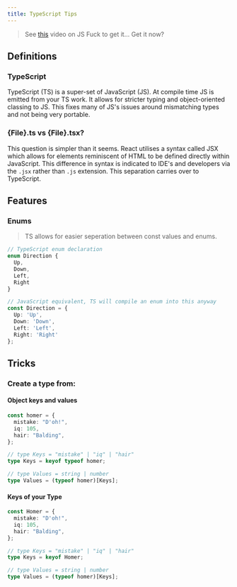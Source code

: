 ```yaml
---
title: TypeScript Tips
---
```


> See [this](https://www.youtube.com/watch?v=sRWE5tnaxlI) video on JS Fuck to get it... Get it now?

## Definitions
### TypeScript
TypeScript (TS) is a super-set of JavaScript (JS). At compile time JS is emitted from your TS work. It allows for stricter typing and object-oriented classing to JS. This fixes many of JS's issues around mismatching types and not being very portable.

### {File}.ts vs {File}.tsx?

This question is simpler than it seems. React utilises a syntax called JSX which allows for elements reminiscent of HTML to be defined directly within JavaScript. This difference in syntax is indicated to IDE's and developers via the `.jsx` rather than `.js` extension.
This separation carries over to TypeScript.

## Features
### Enums
> TS allows for easier seperation between const values and enums.
```typescript
// TypeScript enum declaration
enum Direction {
  Up,
  Down,
  Left,
  Right
}

// JavaScript equivalent, TS will compile an enum into this anyway
const Direction = {
  Up: 'Up',
  Down: 'Down',
  Left: 'Left',
  Right: 'Right'
};
```

## Tricks
### Create a type from:
#### Object keys and values
```typescript
const homer = {
  mistake: "D'oh!",
  iq: 105,
  hair: "Balding",
};

// type Keys = "mistake" | "iq" | "hair"
type Keys = keyof typeof homer;

// type Values = string | number
type Values = (typeof homer)[Keys];
```

#### Keys of your Type
```typescript
const Homer = {
  mistake: "D'oh!",
  iq: 105,
  hair: "Balding",
};

// type Keys = "mistake" | "iq" | "hair"
type Keys = keyof Homer;

// type Values = string | number
type Values = (typeof homer)[Keys];
```

